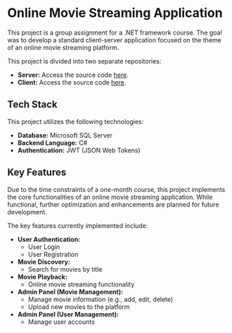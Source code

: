 
# Online Movie Streaming Application

This project is a group assignment for a .NET framework course. The goal was to develop a standard client-server application focused on the theme of an online movie streaming platform.

This project is divided into two separate repositories:

-   **Server:** Access the source code [here](https://github.com/KhuongVo2105/MovieApp).
-   **Client:** Access the source code [here](https://github.com/KhuongVo2105/MovieWebsite).

## Tech Stack

This project utilizes the following technologies:

-   **Database:** Microsoft SQL Server
-   **Backend Language:** C#
-   **Authentication:** JWT (JSON Web Tokens)

## Key Features

Due to the time constraints of a one-month course, this project implements the core functionalities of an online movie streaming application. While functional, further optimization and enhancements are planned for future development.

The key features currently implemented include:

-   **User Authentication:**
    -   User Login
    -   User Registration
-   **Movie Discovery:**
    -   Search for movies by title
-   **Movie Playback:**
    -   Online movie streaming functionality
-   **Admin Panel (Movie Management):**
    -   Manage movie information (e.g., add, edit, delete)
    -   Upload new movies to the platform
-   **Admin Panel (User Management):**
    -   Manage user accounts

